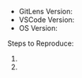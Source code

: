 <!-- To enable logging to a GitLens channel in the Output pane, set `"gitlens.advanced.output.level": "verbose"` -->

- GitLens Version:
- VSCode Version:
- OS Version:

Steps to Reproduce:

1.
2.